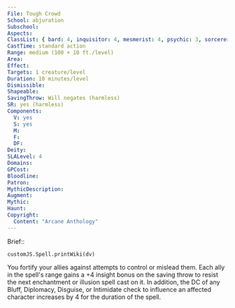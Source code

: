 ```yaml
---
File: Tough Crowd
School: abjuration
Subschool: 
Aspects: 
ClassList: { bard: 4, inquisitor: 4, mesmerist: 4, psychic: 3, sorcerer: 4, wizard: 4, witch: 3 }
CastTime: standard action
Range: medium (100 + 10 ft./level)
Area: 
Effect: 
Targets: 1 creature/level
Duration: 10 minutes/level
Dismissible: 
Shapeable: 
SavingThrow: Will negates (harmless)
SR: yes (harmless)
Components:
  V: yes
  S: yes
  M: 
  F: 
  DF: 
Deity: 
SLALevel: 4
Domains: 
GPCost: 
Bloodline: 
Patron: 
MythicDescription: 
Augment: 
Mythic: 
Haunt: 
Copyright:
  Content: "Arcane Anthology"
---
```

Brief:: 

```dataviewjs
customJS.Spell.printWiki(dv)
```

You fortify your allies against attempts to control or mislead them. Each ally in the spell's range gains a +4 insight bonus on the saving throw to resist the next enchantment or illusion spell cast on it. In addition, the DC of any Bluff, Diplomacy, Disguise, or Intimidate check to influence an affected character increases by 4 for the duration of the spell.
